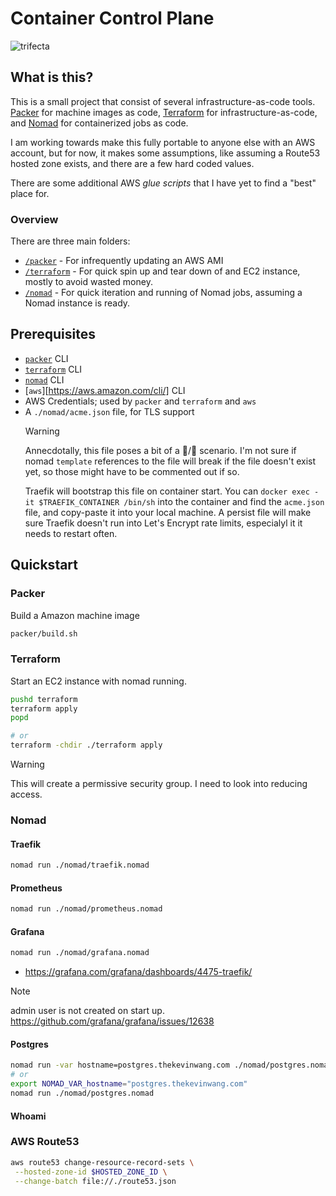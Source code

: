 # Container Control Plane

![trifecta](https://github.com/thiskevinwang/traefik-test/assets/26389321/3113eef7-1d4f-40ba-8a19-6ea54b3f88d6)

## What is this?

This is a small project that consist of several infrastructure-as-code tools. [Packer][packer] for machine
images as code, [Terraform][terraform] for infrastructure-as-code, and [Nomad][nomad] for containerized jobs
as code.

I am working towards make this fully portable to anyone else with an AWS account, but for now, it makes 
some assumptions, like assuming a Route53 hosted zone exists, and there are a few hard coded values.

There are some additional AWS _glue scripts_ that I have yet to find a "best" place for.

### Overview

There are three main folders:

- [`/packer`](./packer/) - For infrequently updating an AWS AMI
- [`/terraform`](./terraform/) - For quick spin up and tear down of and EC2 instance, mostly to avoid wasted money.
- [`/nomad`](./nomad/) - For quick iteration and running of Nomad jobs, assuming a Nomad instance is ready.


## Prerequisites

- [`packer`][packer] CLI
- [`terraform`][terraform] CLI
- [`nomad`][nomad] CLI
- [`aws`][https://aws.amazon.com/cli/] CLI
- AWS Credentials; used by `packer` and `terraform` and `aws`
- A `./nomad/acme.json` file, for TLS support
  > [!WARNING]
  >
  > Annecdotally, this file poses a bit of a 🐔/🥚 scenario. I'm not sure if nomad `template` references
  > to the file will break if the file doesn't exist yet, so those might have to be commented out if so.
  >
  > Traefik will bootstrap this file on container start. You can `docker exec -it $TRAEFIK_CONTAINER /bin/sh` into
  > the container and find the `acme.json` file, and copy-paste it into your local machine. A persist file
  > will make sure Traefik doesn't run into Let's Encrypt rate limits, especialyl it it needs to restart
  > often.

## Quickstart

### Packer

Build a Amazon machine image

```bash
packer/build.sh
```

### Terraform

Start an EC2 instance with nomad running.

```bash
pushd terraform
terraform apply
popd

# or
terraform -chdir ./terraform apply
```

> [!WARNING]
>
> This will create a permissive security group. I need to look into reducing access.

### Nomad

#### Traefik

```bash
nomad run ./nomad/traefik.nomad
```

#### Prometheus

```bash
nomad run ./nomad/prometheus.nomad
```

#### Grafana

```bash
nomad run ./nomad/grafana.nomad
```

- https://grafana.com/grafana/dashboards/4475-traefik/

> [!NOTE]
>
> admin user is not created on start up.
> https://github.com/grafana/grafana/issues/12638

#### Postgres

```bash
nomad run -var hostname=postgres.thekevinwang.com ./nomad/postgres.nomad
# or
export NOMAD_VAR_hostname="postgres.thekevinwang.com"
nomad run ./nomad/postgres.nomad
```

#### Whoami

### AWS Route53

```bash
aws route53 change-resource-record-sets \
 --hosted-zone-id $HOSTED_ZONE_ID \
 --change-batch file://./route53.json
```

[packer]: https://developer.hashicorp.com/packer
[terraform]: https://developer.hashicorp.com/terraform
[nomad]: https://developer.hashicorp.com/nomad

